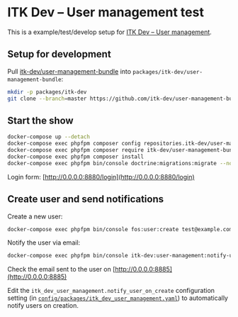 # ITK Dev – User management test

This is a example/test/develop setup for [ITK Dev – User
management](https://github.com/itk-dev/user-management-bundle).

## Setup for development

Pull
[itk-dev/user-management-bundle](https://github.com/itk-dev/user-management-bundle)
into `packages/itk-dev/user-management-bundle`:

```sh
mkdir -p packages/itk-dev
git clone --branch=master https://github.com/itk-dev/user-management-bundle packages/itk-dev/user-management-bundle
```

## Start the show

```sh
docker-compose up --detach
docker-compose exec phpfpm composer config repositories.itk-dev/user-management-bundle path packages/itk-dev/user-management-bundle
docker-compose exec phpfpm composer require itk-dev/user-management-bundle:dev-master
docker-compose exec phpfpm composer install
docker-compose exec phpfpm bin/console doctrine:migrations:migrate --no-interaction
```

Login form: [http://0.0.0.0:8880/login](http://0.0.0.0:8880/login)

## Create user and send notifications

Create a new user:

```sh
docker-compose exec phpfpm bin/console fos:user:create test@example.com test@example.com password
```

Notify the user via email:

```sh
docker-compose exec phpfpm bin/console itk-dev:user-management:notify-users-created test@example.com
```

Check the email sent to the user on [http://0.0.0.0:8885](http://0.0.0.0:8885)

Edit the `itk_dev_user_management.notify_user_on_create` configuration setting
(in
[`config/packages/itk_dev_user_management.yaml`](config/packages/itk_dev_user_management.yaml))
to automatically notify users on creation.
